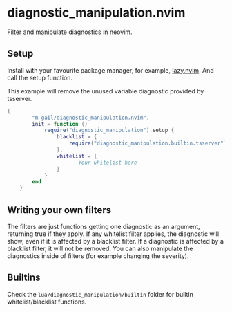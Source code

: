# diagnostic_manipulation.nvim

Filter and manipulate diagnostics in neovim.

## Setup

Install with your favourite package manager, for example, [lazy.nvim](https://github.com/folke/lazy.nvim).
And call the setup function.

This example will remove the unused variable diagnostic provided by tsserver.

```lua
{
        "m-gail/diagnostic_manipulation.nvim",
        init = function ()
            require("diagnostic_manipulation").setup {
                blacklist = {
                    require("diagnostic_manipulation.builtin.tsserver").filter_tsserver_codes({ 6133, 6196 })
                },
                whitelist = {
                    -- Your whitelist here
                }
            }
        end
    }
```

## Writing your own filters

The filters are just functions getting one diagnostic as an argument, returning true if they apply.
If any whitelist filter applies, the diagnostic will show, even if it is affected by a blacklist filter.
If a diagnostic is affected by a blacklist filter, it will not be removed.
You can also manipulate the diagnostics inside of filters (for example changing the severity).

## Builtins

Check the `lua/diagnostic_manipulation/builtin` folder for builtin whitelist/blacklist functions.
